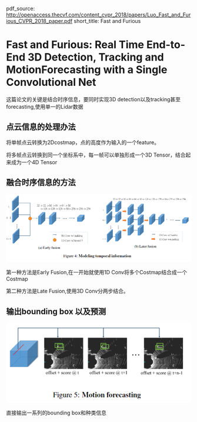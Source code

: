 pdf_source: http://openaccess.thecvf.com/content_cvpr_2018/papers/Luo_Fast_and_Furious_CVPR_2018_paper.pdf
short_title: Fast and Furious
# Fast and Furious: Real Time End-to-End 3D Detection, Tracking and MotionForecasting with a Single Convolutional Net

这篇论文的关键是结合时序信息，要同时实现3D detection以及tracking甚至forecasting,使用单一的Lidar数据

## 点云信息的处理办法

将单帧点云转换为2Dcostmap，点的高度作为输入的一个feature。

将多帧点云转换到同一个坐标系中，每一帧可以单独形成一个3D Tensor，结合起来成为一个4D Tensor

## 融合时序信息的方法

![image](./res/fast_and_furious方法.png)

第一种方法是Early Fusion,在一开始就使用1D Conv将多个Costmap结合成一个Costmap

第二种方法是Late Fusion,使用3D Conv分两步结合。

## 输出bounding box 以及预测

![image](res/FAF_forecasting.png)

直接输出一系列的bounding box和种类信息
